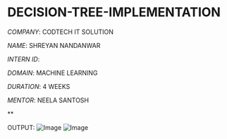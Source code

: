 # DECISION-TREE-IMPLEMENTATION

*COMPANY*: CODTECH IT SOLUTION

*NAME*: SHREYAN NANDANWAR

*INTERN ID*: 

*DOMAIN*: MACHINE LEARNING

*DURATION*: 4 WEEKS

*MENTOR*: NEELA SANTOSH

**


OUTPUT:
![Image](https://github.com/user-attachments/assets/f179530b-61d8-45cc-acbd-2da933683a93)
![Image](https://github.com/user-attachments/assets/34623c97-2e8a-4c12-8913-8378da2ffbb5)

